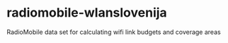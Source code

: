 radiomobile-wlanslovenija
=========================

RadioMobile data set for calculating wifi link budgets and coverage areas